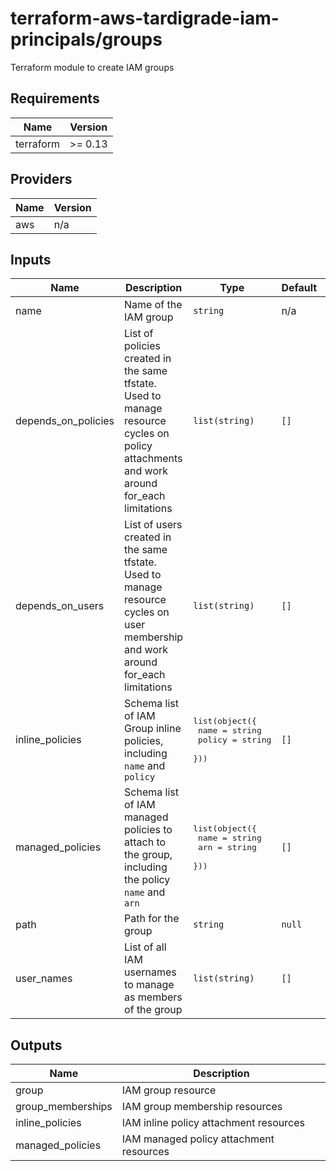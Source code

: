 # terraform-aws-tardigrade-iam-principals/groups

Terraform module to create IAM groups


<!-- BEGIN TFDOCS -->
## Requirements

| Name | Version |
|------|---------|
| terraform | >= 0.13 |

## Providers

| Name | Version |
|------|---------|
| aws | n/a |

## Inputs

| Name | Description | Type | Default | Required |
|------|-------------|------|---------|:--------:|
| name | Name of the IAM group | `string` | n/a | yes |
| depends\_on\_policies | List of policies created in the same tfstate. Used to manage resource cycles on policy attachments and work around for\_each limitations | `list(string)` | `[]` | no |
| depends\_on\_users | List of users created in the same tfstate. Used to manage resource cycles on user membership and work around for\_each limitations | `list(string)` | `[]` | no |
| inline\_policies | Schema list of IAM Group inline policies, including `name` and `policy` | <pre>list(object({<br>    name   = string<br>    policy = string<br>  }))</pre> | `[]` | no |
| managed\_policies | Schema list of IAM managed policies to attach to the group, including the policy `name` and `arn` | <pre>list(object({<br>    name = string<br>    arn  = string<br>  }))</pre> | `[]` | no |
| path | Path for the group | `string` | `null` | no |
| user\_names | List of all IAM usernames to manage as members of the group | `list(string)` | `[]` | no |

## Outputs

| Name | Description |
|------|-------------|
| group | IAM group resource |
| group\_memberships | IAM group membership resources |
| inline\_policies | IAM inline policy attachment resources |
| managed\_policies | IAM managed policy attachment resources |

<!-- END TFDOCS -->
